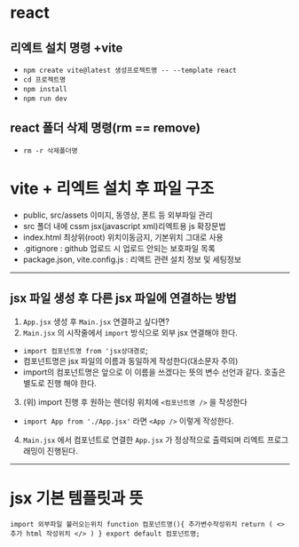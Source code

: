# react
## 리엑트 설치 명령 +vite
* `npm create vite@latest 생성프로젝트명 -- --template react`
* `cd 프로젝트명`
* `npm install`
* `npm run dev`

## react 폴더 삭제 명령(rm == remove)
* `rm -r 삭제폴더명`

# vite + 리엑트 설치 후 파일 구조
* public, src/assets 이미지, 동영상, 폰트 등 외부파일 관리
* src 폴더 내에 cssm jsx(javascript xml)리엑트용 js 확장문법
* index.html 최상위(root) 위치이동금지, 기본위치 그대로 사용
* .gitignore : github 업로드 시 업로드 안되는 보호파일 목록
* package.json, vite.config.js : 리액트 관련 설치 정보 및 세팅정보
----
## jsx 파일 생성 후 다른 jsx 파일에 연결하는 방법
1. `App.jsx` 생성 후 `Main.jsx` 연결하고 싶다면?
2. `Main.jsx` 의 시작줄에서 `import` 방식으로 외부 jsx 연결해야 한다.
* `import 컴포넌트명 from 'jsx상대경로`;
* 컴포넌트명은 jsx 파일의 이름과 동일하게 작성한다(대소문자 주의)
* import의 컴포넌트명은 앞으로 이 이름을 쓰겠다는 뜻의 변수 선언과 같다. 호출은 별도로 진행 해야 한다.
3. (위) import 진행 후 원하는 렌더링 위치에 `<컴포넌트명 />` 을 작성한다
* `import App from './App.jsx'` 라면 `<App />` 이렇게 작성한다.
4. `Main.jsx` 에서 컴포넌트로 연결한 `App.jsx` 가 정상적으로 출력되며 리엑트 프로그래밍이 진행된다.
---------
# jsx 기본 템플릿과 뜻
`
import 외부파일 불러오는위치
function 컴포넌트명(){
    추가변수작성위치
    return (
        <>
            추가 html 작성위치
        </>
    )
}
export default 컴포넌트명;
`
